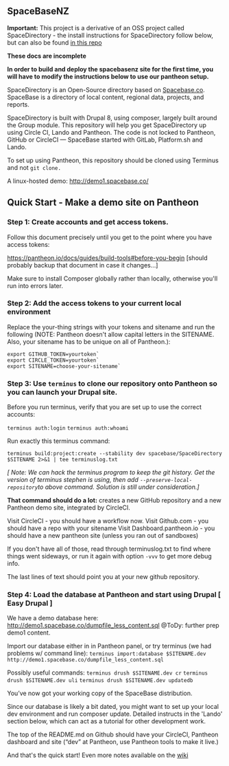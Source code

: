 
## SpaceBaseNZ 

**Important:** This project is a derivative of an OSS project called SpaceDirectory - the install instructions for SpaceDirectory follow below, but can also be found [in this repo](https://github.com/spacebase/SpaceDirectory/edit/master/README.md)

**These docs are incomplete**

**In order to build and deploy the spacebasenz site  for the first time, you will have to modify the instructions below to use our pantheon setup.**


SpaceDirectory is an Open-Source directory based on <a href="https://spacebase.co">Spacebase.co</a>. SpaceBase is a directory of local content, regional data, projects, and reports. 

SpaceDirectory is built with Drupal 8, using composer, largely built around the Group module. This repository will help you get SpaceDirectory up using Circle CI, Lando and Pantheon. The code is not locked to Pantheon, GitHub or CircleCI — SpaceBase started with GitLab, Platform.sh and Lando.

To set up using Pantheon, this repository should be cloned using Terminus and not `git clone.` 

A linux-hosted demo: http://demo1.spacebase.co/


## Quick Start - Make a demo site on Pantheon

### Step 1: Create accounts and get access tokens.

Follow this document precisely until you get to the point where you have access tokens:

https://pantheon.io/docs/guides/build-tools#before-you-begin  [should probably backup that document in case it changes...]

Make sure to install Composer globally rather than locally, otherwise you'll run into errors later.


### Step 2: Add the access tokens to your current local environment

Replace the your-thing strings with your tokens and sitename and run the following (NOTE: Pantheon doesn't allow capital letters in the SITENAME. Also, your sitename has to be unique on all of Pantheon.):

```
export GITHUB_TOKEN=yourtoken`
export CIRCLE_TOKEN=yourtoken`
export SITENAME=choose-your-sitename`
```

### Step 3: Use `terminus` to clone our repository onto Pantheon so you can launch your Drupal site.

Before you run terminus, verify that you are set up to use the correct accounts:

`terminus auth:login`
`terminus auth:whoami`

Run exactly this terminus command:

`terminus build:project:create --stability dev spacebase/SpaceDirectory $SITENAME 2>&1 | tee terminuslog.txt`

*[ Note: We can hack the terminus program to keep the git history. Get the version of terminus stephen is using, then add `--preserve-local-repository`to above command. Solution is still under consideration.]*

**That command should do a lot:** creates a new GitHub repository and a new Pantheon demo site, integrated by CircleCI.

Visit CircleCI - you should have a workflow now.
Visit Github.com - you should have a repo with your sitename
Visit Dashboard.pantheon.io - you should have a new pantheon site (unless you ran out of sandboxes)

If you don't have all of those, read through terminuslog.txt to find where things went sideways, or run it again with option  `-vvv` to get more debug info.

The last lines of text should point you at your new github repository.

### Step 4: Load the database at Pantheon and start using Drupal [ Easy Drupal ]

We have a demo database here:
http://demo1.spacebase.co/dumpfile_less_content.sql
@ToDy: further prep demo1 content.

Import our database either in in Pantheon panel, or try terminus (we had problems w/ command line):
`terminus import:database $SITENAME.dev http://demo1.spacebase.co/dumpfile_less_content.sql`

Possibly useful commands:
`terminus drush $SITENAME.dev cr`
`terminus drush $SITENAME.dev uli`
`terminus drush $SITENAME.dev updatedb`

You’ve now got your working copy of the SpaceBase distribution.

Since our database is likely a bit dated, you might want to set up your local dev environment and run composer update. Detailed instructs in the 'Lando' section
below, which can act as a tutorial for other development work.

The top of the README.md on Github should have your CircleCI, Pantheon dashboard and site (“dev” at Pantheon, use Pantheon tools to make it live.)



And that's the quick start! Even more notes available on the [wiki](https://github.com/spacebase/SpaceDirectory/wiki)
